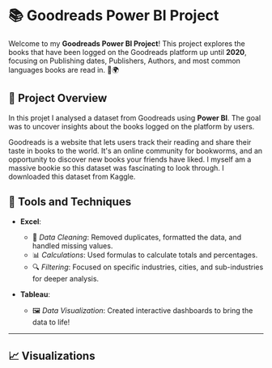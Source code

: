 # 📚 Goodreads Power BI Project

Welcome to my **Goodreads Power BI Project**! This project explores the books that have been logged on the Goodreads platform up until **2020**, focusing on Publishing dates, Publishers, Authors, and most common languages books are read in. 📖🌍

## 🚀 Project Overview
In this projet I analysed a dataset from Goodreads using **Power BI**. The goal was to uncover insights about the books logged on the platform by users.  

Goodreads is a website that lets users track their reading and share their taste in books to the world. It's an online community for bookworms, and an opportunity to discover new books your friends have liked. I myself am a massive bookie so this dataset was fascinating to look through. I downloaded this dataset from Kaggle.

## 🔧 Tools and Techniques

- **Excel**:  
  - 🧹 *Data Cleaning*: Removed duplicates, formatted the data, and handled missing values.  
  - 📊 *Calculations*: Used formulas to calculate totals and percentages.  
  - 🔍 *Filtering*: Focused on specific industries, cities, and sub-industries for deeper analysis.  

- **Tableau**:  
  - 🖼️ *Data Visualization*: Created interactive dashboards to bring the data to life!

---

## 📈 Visualizations

